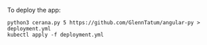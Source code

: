 To deploy the app:

```
python3 cerana.py 5 https://github.com/GlennTatum/angular-py > deployment.yml
kubectl apply -f deployment.yml
```